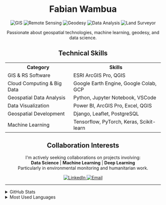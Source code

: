 <h1 align="center">Fabian Wambua</h1>

<p align="center">
  <img src="https://img.shields.io/badge/GIS-Expert-brightgreen" alt="GIS">
  <img src="https://img.shields.io/badge/Remote%20Sensing-Specialist-blue" alt="Remote Sensing">
  <img src="https://img.shields.io/badge/Geodesy-Enthusiast-yellow" alt="Geodesy">
  <img src="https://img.shields.io/badge/Data%20Analyst-red" alt="Data Analysis">
  <img src="https://img.shields.io/badge/Land%20Surveyor-Registered-orange" alt="Land Surveyor">
</p>

<p align="center">
  Passionate about geospatial technologies, machine learning, geodesy, and data science.
</p>

<h2 align="center">Technical Skills</h2>

<table>
  <tr>
    <th>Category</th>
    <th>Skills</th>
  </tr>
  <tr>
    <td>GIS & RS Software</td>
    <td>ESRI ArcGIS Pro, QGIS</td>
  </tr>
  <tr>
    <td>Cloud Computing & Big Data</td>
    <td>Google Earth Engine, Google Colab, GCP</td>
  </tr>
  <tr>
    <td>Geospatial Data Analysis</td>
    <td>Python, Jupyter Notebook, VSCode</td>
  </tr>
  <tr>
    <td>Data Visualization</td>
    <td>Power BI, ArcGIS Pro, Excel, QGIS</td>
  </tr>
  <tr>
    <td>Geospatial Development</td>
    <td>Django, Leaflet, PostgreSQL</td>
  </tr>
  <tr>
    <td>Machine Learning</td>
    <td>Tensorflow, PyTorch, Keras, Scikit-learn</td>
  </tr>
</table>

<h2 align="center">Collaboration Interests</h2>

<p align="center">
  I'm actively seeking collaborations on projects involving:
  <br>
  <strong>Data Science</strong> | <strong>Machine Learning</strong> | <strong>Deep Learning</strong>
  <br>
  Particularly in environmental monitoring and humanitarian work.
</p>


<p align="center">
  <a href="https://www.linkedin.com/in/fabian-wambua-55117677/" target="_blank">
    <img src="https://img.shields.io/badge/LinkedIn-Connect-blue?style=for-the-badge&logo=linkedin" alt="LinkedIn">
  
  </a>
  <a href="mailto:wambua.fabian@gmail.com">
    <img src="https://img.shields.io/badge/Email-Contact-red?style=for-the-badge&logo=gmail" alt="Email">
  </a>
</p>

<hr>

<details>
<summary>GitHub Stats</summary>

<br>

![Your GitHub stats](https://github-readme-stats.vercel.app/api?username=your-username&show_icons=true&theme=radical)

</details>

<details>
<summary>Most Used Languages</summary>

<br>

![Top Langs](https://github-readme-stats.vercel.app/api/top-langs/?username=your-username&layout=compact&theme=radical)

</details>
